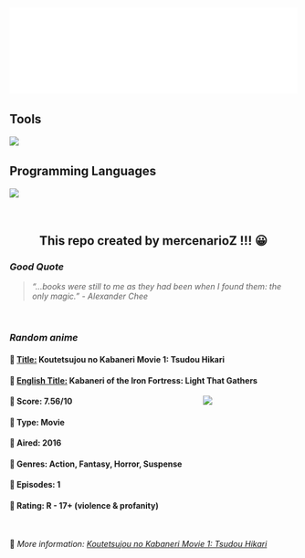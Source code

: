 
<img src="svg/nai.svg" />

<p>
  <h2>Tools</h2>
  <a href="https://skillicons.dev">
    <img src="https://skillicons.dev/icons?i=git,bash,vim,ubuntu,tensorflow,pytorch,docker,raspberrypi" />
  </a>

  <br />

  <h2>Programming Languages</h2>

  <a href="https://skillicons.dev">
    <img src="https://skillicons.dev/icons?i=python,c,cpp" />
  </a>
</p>

<br />

<h2 align="center">This repo created by mercenarioZ !!! 😀</h2>
<h3><i>Good Quote</i></h3>

<blockquote>
<i>
“...books were still to me as they had been when I found them: the only magic.” - Alexander Chee
</i>
</blockquote>

<br />

<h3><i>Random anime</i></h3>

<h4>
  <strong>🥭 <u>Title:</u></strong> Koutetsujou no Kabaneri Movie 1: Tsudou Hikari
</h4>

<h4>🌿 <u>English Title:</u> Kabaneri of the Iron Fortress: Light That Gathers</h4>

<img align="right" width="165" src=https://cdn.myanimelist.net/images/anime/13/82962.jpg />

<h4>🌱 Score: 7.56/10</h4>

<h4>🌲 Type: Movie</h4>

<h4>🌴 Aired: 2016</h4>

<h4>🌵 Genres: Action, Fantasy, Horror, Suspense</h4>

<h4>🥑 Episodes: 1</h4>

<h4>🍏 Rating: R - 17+ (violence & profanity)</h4>

<br />

🍂 *More information: [Koutetsujou no Kabaneri Movie 1: Tsudou Hikari](https://myanimelist.net/anime/33519/Koutetsujou_no_Kabaneri_Movie_1__Tsudou_Hikari)*
    